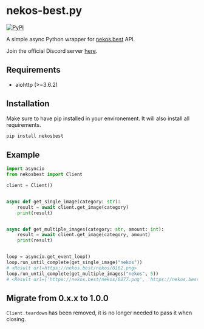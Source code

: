 # nekos-best.py

[![PyPI](https://img.shields.io/pypi/v/nekosbest?style=flat-square)](https://pypi.org/project/nekosbest)

A simple async Python wrapper for [nekos.best](https://nekos.best) API.

Join the official Discord server [here](https://nekos.best/discord?ref=py).

## Requirements

- aiohttp (>=3.6.2)

## Installation

Make sure to have pip installed in your environement. It will also install all requirements.

```bash
pip install nekosbest
```

## Example

```py
import asyncio
from nekosbest import Client

client = Client()


async def get_single_image(category: str):
    result = await client.get_image(category)
    print(result)


async def get_multiple_images(category: str, amount: int):
    result = await client.get_image(category, amount)
    print(result)


loop = asyncio.get_event_loop()
loop.run_until_complete(get_single_image("nekos"))
# <Result url=https://nekos.best/nekos/0162.png>
loop.run_until_complete(get_multiple_images("nekos", 5))
# <Result url=['https://nekos.best/nekos/0277.png', 'https://nekos.best/nekos/0339.png', 'https://nekos.best/nekos/0391.png', 'https://nekos.best/nekos/0245.png', 'https://nekos.best/nekos/0225.png']>
```

## Migrate from 0.x.x to 1.0.0

`Client.teardown` has been removed, it is no longer needed to pass it when closing.
